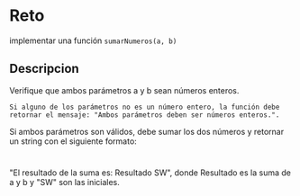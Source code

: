 # Reto
implementar una función `sumarNumeros(a, b)`
## Descripcion 
Verifique que ambos parámetros a y b sean números enteros.
```
Si alguno de los parámetros no es un número entero, la función debe retornar el mensaje: "Ambos parámetros deben ser números enteros.".
```
Si ambos parámetros son válidos, debe sumar los dos números y retornar un string con el siguiente formato: 
#
"El resultado de la suma es: Resultado SW", donde Resultado es la suma de a y b y "SW" son las iniciales.

